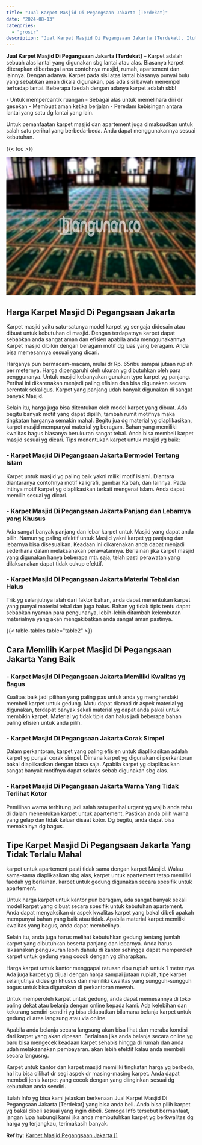 ```yaml
---
title: "Jual Karpet Masjid Di Pegangsaan Jakarta [Terdekat]"
date: "2024-08-13"
categories: 
  - "grosir"
description: "Jual Karpet Masjid Di Pegangsaan Jakarta [Terdekat]. Itulah Info yg bisa kami jelaskan berkenaan Jual Karpet Masjid Di Pegangsaan Jakarta [Terdekat] yang b..."
---
```


**Jual Karpet Masjid Di Pegangsaan Jakarta \[Terdekat\]** – Karpet adalah sebuah alas lantai yang digunakan sbg lantai atau alas. Biasanya karpet diterapkan diberbagai area contohnya masjid, rumah, apartement dan lainnya. Dengan adanya. Karpet pada sisi atas lantai biasanya punyai bulu yang sebabkan aman dikala digunakan, pas ada sisi bawah menempel terhadap lantai. Beberapa faedah dengan adanya karpet adalah sbb!

\- Untuk mempercantik ruangan - Sebagai alas untuk memelihara diri dr gesekan - Membuat aman ketika berjalan - Peredam kebisingan antara lantai yang satu dg lantai yang lain.

Untuk pemanfaatan karpet masjid dan apartement juga dimaksudkan untuk salah satu perihal yang berbeda-beda. Anda dapat menggunakannya sesuai kebutuhan.

{{< toc >}}

![Jual Karpet Masjid Di Pegangsaan Jakarta [Terdekat]](/images/grosir-karpet-murah-62.png)

## Harga Karpet Masjid Di Pegangsaan Jakarta

Karpet masjid yaitu satu-satunya model karpet yg sengaja didesain atau dibuat untuk kebutuhan di masjid. Dengan terdapatnya karpet dapat sebabkan anda sangat aman dan efisien apabila anda menggunakannya. Karpet masjid dibikin dengan beragam motif dg luas yang beragam. Anda bisa memesannya sesuai yang dicari.

Harganya pun bermacam-macam, mulai dr Rp. 65ribu sampai jutaan rupiah per meternya. Harga dipengaruhi oleh ukuran yg dibutuhkan oleh para penggunanya. Untuk masjid kebanyakan gunakan type karpet yg panjang. Perihal ini dikarenakan menjadi paling efisien dan bisa digunakan secara serentak sekaligus. Karpet yang panjang udah banyak digunakan di sangat banyak Masjid.

Selain itu, harga juga bisa ditentukan oleh model karpet yang dibuat. Ada begitu banyak motif yang dapat dipilih, tambah rumit motifnya maka tingkatan harganya semakin mahal. Begitu jua dg material yg diaplikasikan, karpet masjid mempunyai material yg beragam. Bahan yang memiliki kwalitas bagus biasanya berukuran sangat tebal. Anda bisa membeli karpet masjid sesuai yg dicari. Tips menentukan karpet untuk masjid yg baik:

### \- Karpet Masjid Di Pegangsaan Jakarta Bermodel Tentang Islam

Karpet untuk masjid yg paling baik yakni miliki motif islami. Diantara diantaranya contohnya motif kaligrafi, gambar Ka’bah, dan lainnya. Pada intinya motif karpet yg diaplikasikan terkait mengenai Islam. Anda dapat memilih sesuai yg dicari.

### \- Karpet Masjid Di Pegangsaan Jakarta Panjang dan Lebarnya yang Khusus

Ada sangat banyak panjang dan lebar karpet untuk Masjid yang dapat anda pilih. Namun yg paling efektif untuk Masjid yakni karpet yg panjang dan lebarnya bisa disesuaikan. Keadaan ini dikarenakan anda dapat menjadi sederhana dalam melaksanakan perawatannya. Berlainan jika karpet masjid yang digunakan hanya beberapa mtr. saja, telah pasti perawatan yang dilaksanakan dapat tidak cukup efektif.

### \- Karpet Masjid Di Pegangsaan Jakarta Material Tebal dan Halus

Trik yg selanjutnya ialah dari faktor bahan, anda dapat menentukan karpet yang punyai material tebal dan juga halus. Bahan yg tidak tipis tentu dapat sebabkan nyaman para pengunanya, lebih-lebih ditambah kelembutan materialnya yang akan mengakibatkan anda sangat aman pastinya.

{{< table-tables table="table2" >}}

## Cara Memilih Karpet Masjid Di Pegangsaan Jakarta Yang Baik

### \- Karpet Masjid Di Pegangsaan Jakarta Memiliki Kwalitas yg Bagus

Kualitas baik jadi pilihan yang paling pas untuk anda yg menghendaki membeli karpet untuk gedung. Mutu dapat diamati dr aspek material yg digunakan, terdapat banyak sekali material yg dapat anda pakai untuk membikin karpet. Material yg tidak tipis dan halus jadi beberapa bahan paling efisien untuk anda pilih.

### \- Karpet Masjid Di Pegangsaan Jakarta Corak Simpel

Dalam perkantoran, karpet yang paling efisien untuk diaplikasikan adalah karpet yg punyai corak simpel. Dimana karpet yg digunakan di perkantoran bakal diaplikasikan dengan biasa saja. Apabila karpet yg diaplikasikan sangat banyak motifnya dapat selaras sebab digunakan sbg alas.

### \- Karpet Masjid Di Pegangsaan Jakarta Warna Yang Tidak Terlihat Kotor

Pemilihan warna terhitung jadi salah satu perihal urgent yg wajib anda tahu di dalam menentukan karpet untuk apartement. Pastikan anda pilih warna yang gelap dan tidak keluar disaat kotor. Dg begitu, anda dapat bisa memakainya dg bagus.

## Tipe Karpet Masjid Di Pegangsaan Jakarta Yang Tidak Terlalu Mahal

karpet untuk apartement pasti tidak sama dengan karpet Masjid. Walau sama-sama diaplikasikan sbg alas, karpet untuk apartement tetap memiliki faedah yg berlainan. karpet untuk gedung digunakan secara spesifik untuk apartement.

Untuk harga karpet untuk kantor pun beragam, ada sangat banyak sekali model karpet yang dibuat secara spesifik untuk kebutuhan apartement. Anda dapat menyaksikan dr aspek kwalitas karpet yang bakal dibeli apakah mempunyai bahan yang baik atau tidak. Apabila material karpet memiliki kwalitas yang bagus, anda dapat membelinya.

Selain itu, anda juga harus melihat kebutuhkan gedung tentang jumlah karpet yang dibutuhkan beserta panjang dan lebarnya. Anda harus laksanakan pengukuran lebih dahulu di kantor sehingga dapat memperoleh karpet untuk gedung yang cocok dengan yg diharapkan.

Harga karpet untuk kantor menggapai ratusan ribu rupiah untuk 1 meter nya. Ada juga karpet yg dijual dengan harga sampai jutaan rupiah, tipe karpet selanjutnya didesign khusus dan memiliki kwalitas yang sungguh-sungguh bagus untuk bisa digunakan di perkantoran mewah.

Untuk memperoleh karpet untuk gedung, anda dapat memesannya di toko paling dekat atau belanja dengan online kepada kami. Ada kelebihan dan kekurang sendiri-sendiri yg bisa didapatkan bilamana belanja karpet untuk gedung di area langsung atau via online.

Apabila anda belanja secara langsung akan bisa lihat dan meraba kondisi dari karpet yang akan dipesan. Berlainan jika anda belanja secara online yg baru bisa mengecek keadaan karpet sehabis hingga di rumah dan anda udah melaksanakan pembayaran. akan lebih efektif kalau anda membeli secara langusng.

Karpet untuk kantor dan karpet masjid memiliki tingkatan harga yg berbeda, hal itu bisa dilihat dr segi aspek dr masing-masing karpet. Anda dapat membeli jenis karpet yang cocok dengan yang diinginkan sesuai dg kebutuhan anda sendiri.

Itulah Info yg bisa kami jelaskan berkenaan Jual Karpet Masjid Di Pegangsaan Jakarta \[Terdekat\] yang bisa anda beli. Anda bisa pilih karpet yg bakal dibeli sesuai yang ingin dibeli. Semoga Info tersebut bermanfaat, jangan lupa hubungi kami jika anda membutuhkan karpet yg berkwalitas dg harga yg terjangkau, terimakasih banyak.

**Ref by:**  [Karpet Masjid Pegangsaan Jakarta []](https://id.wikipedia.org/wiki/Karpet)
